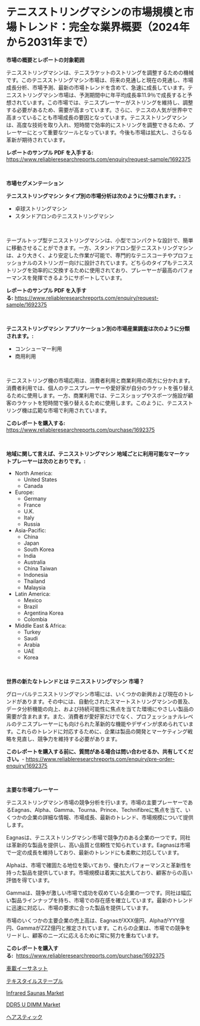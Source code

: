 <p><h1>テニスストリングマシンの市場規模と市場トレンド：完全な業界概要（2024年から2031年まで）</h1></p><p><strong>市場の概要とレポートの対象範囲</strong></p>
<p><p>テニスストリングマシンは、テニスラケットのストリングを調整するための機械です。このテニスストリングマシン市場は、将来の見通しと現在の見通し、市場成長分析、市場予測、最新の市場トレンドを含めて、急速に成長しています。テニスストリングマシン市場は、予測期間中に年平均成長率11.9％で成長すると予想されています。この市場では、テニスプレーヤーがストリングを維持し、調整する必要があるため、需要が高まっています。さらに、テニスの人気が世界中で高まっていることも市場成長の要因となっています。テニスストリングマシンは、高度な技術を取り入れ、短時間で効率的にストリングを調整できるため、プレーヤーにとって重要なツールとなっています。今後も市場は拡大し、さらなる革新が期待されています。</p></p>
<p><strong>レポートのサンプル PDF を入手する:</strong> <a href="https://www.reliableresearchreports.com/enquiry/request-sample/1692375">https://www.reliableresearchreports.com/enquiry/request-sample/1692375</a></p>
<p>&nbsp;</p>
<p><strong>市場セグメンテーション</strong></p>
<p><strong>テニスストリングマシン タイプ別の市場分析は次のように分類されます。:</strong></p>
<p><ul><li>卓球ストリングマシン</li><li>スタンドアロンのテニスストリングマシン</li></ul></p>
<p>&nbsp;</p>
<p><p>テーブルトップ型テニスストリングマシンは、小型でコンパクトな設計で、簡単に移動させることができます。一方、スタンドアロン型テニスストリングマシンは、より大きく、より安定した作業が可能で、専門的なテニスコーチやプロフェッショナルのストリンガー向けに設計されています。どちらのタイプもテニスストリングを効率的に交換するために使用されており、プレーヤーが最高のパフォーマンスを発揮できるようにサポートしています。</p></p>
<p><strong>レポートのサンプル PDF を入手する:</strong>&nbsp;<a href="https://www.reliableresearchreports.com/enquiry/request-sample/1692375">https://www.reliableresearchreports.com/enquiry/request-sample/1692375</a></p>
<p>&nbsp;</p>
<p><strong> テニスストリングマシン アプリケーション別の市場産業調査は次のように分類されます。:</strong></p>
<p><ul><li>コンシューマー利用</li><li>商用利用</li></ul></p>
<p>&nbsp;</p>
<p><p>テニスストリング機の市場応用は、消費者利用と商業利用の両方に分かれます。消費者利用では、個人のテニスプレーヤーや愛好家が自分のラケットを張り替えるために使用します。一方、商業利用では、テニスショップやスポーツ施設が顧客のラケットを短時間で張り替えるために使用します。このように、テニスストリング機は広範な市場で利用されています。</p></p>
<p><strong>このレポートを購入する:</strong>&nbsp; <a href="https://www.reliableresearchreports.com/purchase/1692375">https://www.reliableresearchreports.com/purchase/1692375</a></p>
<p>&nbsp;</p>
<p><strong>地域に関して言えば、テニスストリングマシン 地域ごとに利用可能なマーケットプレーヤーは次のとおりです。:</strong></p>
<p><ul>
    <li>
        North America:
        <ul>
            <li>United States</li>
            <li>Canada</li>
        </ul>
    </li>
    <li>
        Europe:
        <ul>
            <li>Germany</li>
            <li>France</li>
            <li>U.K.</li>
            <li>Italy</li>
            <li>Russia</li>
        </ul>
    </li>
    <li>
        Asia-Pacific:
        <ul>
            <li>China</li>
            <li>Japan</li>
            <li>South Korea</li>
            <li>India</li>
            <li>Australia</li>
            <li>China Taiwan</li>
            <li>Indonesia</li>
            <li>Thailand</li>
            <li>Malaysia</li>
        </ul>
    </li>
    <li>
        Latin America:
        <ul>
            <li>Mexico</li>
            <li>Brazil</li>
            <li>Argentina Korea</li>
            <li>Colombia</li>
        </ul>
    </li>
    <li>
        Middle East & Africa:
        <ul>
            <li>Turkey</li>
            <li>Saudi</li>
            <li>Arabia</li>
            <li>UAE</li>
            <li>Korea</li>
        </ul>
    </li>
    </ul></p>
<p>&nbsp;</p>
<p><strong>世界の新たなトレンドとは テニスストリングマシン 市場？</strong></p>
<p><p>グローバルテニスストリングマシン市場には、いくつかの新興および現在のトレンドがあります。その中には、自動化されたスマートストリングマシンの普及、データ分析機能の向上、および持続可能性に焦点を当てた環境にやさしい製品の需要が含まれます。また、消費者が愛好家だけでなく、プロフェッショナルレベルのテニスプレーヤーにも向けられた革新的な機能やデザインが求められています。これらのトレンドに対応するために、企業は製品の開発とマーケティング戦略を見直し、競争力を維持する必要があります。</p></p>
<p><strong>このレポートを購入する前に、質問がある場合は問い合わせるか、共有してください。</strong>- <a href="https://www.reliableresearchreports.com/enquiry/pre-order-enquiry/1692375">https://www.reliableresearchreports.com/enquiry/pre-order-enquiry/1692375</a></p>
<p>&nbsp;</p>
<p><strong>主要な市場プレーヤー</strong></p>
<p><p>テニスストリングマシン市場の競争分析を行います。市場の主要プレーヤーであるEagnas、Alpha、Gamma、Tourna、Prince、Technifibreに焦点を当て、いくつかの企業の詳細な情報、市場成長、最新のトレンド、市場規模について提供します。</p><p>Eagnasは、テニスストリングマシン市場で競争力のある企業の一つです。同社は革新的な製品を提供し、高い品質と信頼性で知られています。Eagnasは市場で一定の成長を維持しており、最新のトレンドにも柔軟に対応しています。</p><p>Alphaは、市場で確固たる地位を築いており、優れたパフォーマンスと革新性を持った製品を提供しています。市場規模は着実に拡大しており、顧客からの高い評価を得ています。</p><p>Gammaは、競争が激しい市場で成功を収めている企業の一つです。同社は幅広い製品ラインナップを持ち、市場での存在感を確立しています。最新のトレンドに迅速に対応し、市場の要求に合った製品を提供しています。</p><p>市場のいくつかの主要企業の売上高は、EagnasがXXX億円、AlphaがYYY億円、GammaがZZZ億円と推定されています。これらの企業は、市場での競争をリードし、顧客のニーズに応えるために常に努力を重ねています。</p></p>
<p><strong>このレポートを購入する:</strong>&nbsp;&nbsp;<a href="https://www.reliableresearchreports.com/purchase/1692375">https://www.reliableresearchreports.com/purchase/1692375</a></p>
<p><p><a href="https://medium.com/@jacksonwiza1924/%E8%87%AA%E5%8B%95%E8%BB%8A%E7%94%A8%E3%81%AE%E3%82%A4%E3%83%BC%E3%82%B5%E3%83%8D%E3%83%83%E3%83%88%E5%B8%82%E5%A0%B4%E3%81%AE%E3%83%A1%E3%83%88%E3%83%AA%E3%82%AF%E3%82%B9%E3%82%92%E8%A7%A3%E8%AA%AD%E3%81%99%E3%82%8B-%E5%B8%82%E5%A0%B4%E3%82%B7%E3%82%A7%E3%82%A2-%E3%83%88%E3%83%AC%E3%83%B3%E3%83%89-%E6%88%90%E9%95%B7%E3%83%91%E3%82%BF%E3%83%BC%E3%83%B3-a4ce43806be3">車載イーサネット</a></p><p><a href="https://medium.com/@carlieshields/%E7%B9%8A%E7%B6%AD%E3%82%B9%E3%83%86%E3%83%BC%E3%83%97%E3%83%AB%E5%B8%82%E5%A0%B4%E3%81%AE%E8%A6%8F%E6%A8%A1-cagr-%E3%83%88%E3%83%AC%E3%83%B3%E3%83%892024%E5%B9%B4%E3%81%8B%E3%82%892030%E5%B9%B4%E3%81%BE%E3%81%A7-37ad225b5ce7">テキスタイルステープル</a></p><p><a href="https://view.publitas.com/reportprime-1/infrared-saunas-market-analysis-examines-its-scope-on-growth-opportunities-and-forecasted-trends-spanning-from-2024-to-2031/">Infrared Saunas Market</a></p><p><a href="https://github.com/julyju69/Market-Research-Report-List-2/blob/main/ddr5-u-dimm-market.md">DDR5 U DIMM Market</a></p><p><a href="https://github.com/AaronVargas43/Market-Research-Report-List-1/blob/main/897663611307.md">ヘアスティック</a></p></p>